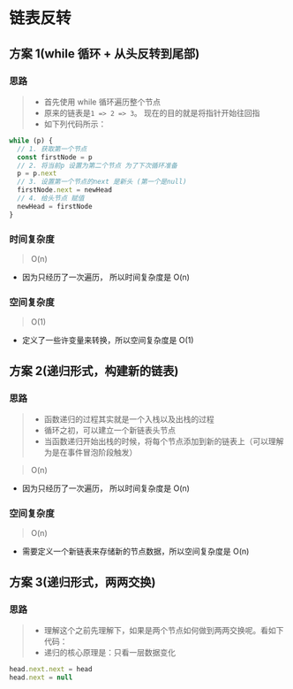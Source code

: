# 链表反转

## 方案 1(while 循环 + 从头反转到尾部)

### 思路

> - 首先使用 while 循环遍历整个节点
> - 原来的链表是`1 => 2 => 3`。 现在的目的就是将指针开始往回指
> - 如下列代码所示：

```js
while (p) {
  // 1. 获取第一个节点
  const firstNode = p
  // 2. 将当前p 设置为第二个节点 为了下次循环准备
  p = p.next
  // 3. 设置第一个节点的next 是新头 (第一个是null)
  firstNode.next = newHead
  // 4. 给头节点 赋值
  newHead = firstNode
}
```

### 时间复杂度

> O(n)

- 因为只经历了一次遍历， 所以时间复杂度是 O(n)

### 空间复杂度

> O(1)

- 定义了一些许变量来转换，所以空间复杂度是 O(1)

## 方案 2(递归形式，构建新的链表)

### 思路

> - 函数递归的过程其实就是一个入栈以及出栈的过程
> - 循环之初，可以建立一个新链表头节点
> - 当函数递归开始出栈的时候，将每个节点添加到新的链表上（可以理解为是在事件冒泡阶段触发）

> O(n)

- 因为只经历了一次遍历， 所以时间复杂度是 O(n)

### 空间复杂度

> O(n)

- 需要定义一个新链表来存储新的节点数据，所以空间复杂度是 O(n)

## 方案 3(递归形式，两两交换)

### 思路

> - 理解这个之前先理解下，如果是两个节点如何做到两两交换呢。看如下代码：
> - 递归的核心原理是：只看一层数据变化

```js
head.next.next = head
head.next = null
```
